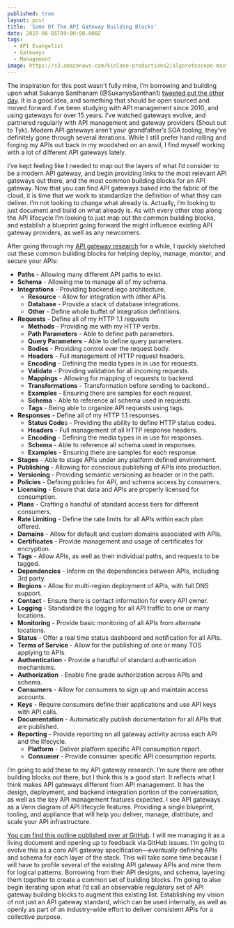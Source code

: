 ```yaml
---
published: true
layout: post
title: 'Some Of The API Gateway Building Blocks'
date: 2019-08-05T09:00:00.000Z
tags:
  - API Evangelist
  - Gateways
  - Management
image: https://s3.amazonaws.com/kinlane-productions2/algorotoscope-master/udnie-IMG_8312.jpg
---
```


The inspiration for this post wasn't fully mine, I’m borrowing and building upon what Sukanya Santhanam (@SukanyaSanthan1) <a href="https://twitter.com/SukanyaSanthan1/status/1151424256300859392">tweeted out the other day</a>. It is a good idea, and something that should be open sourced and moved forward. I’ve been studying with API management since 2010, and using gateways for over 15 years. I’ve watched gateways evolve, and partnered regularly with API management and gateway providers (Shout out to Tyk). Modern API gateways aren’t your grandfather’s SOA tooling, they’ve definitely gone through several iterations. While I still prefer hand rolling and forging my APIs out back in my woodshed on an anvil, I find myself working with a lot of different API gateways lately.

I’ve kept feeling like I needed to map out the layers of what I’d consider to be a modern API gateway, and begin providing links to the most relevant API gateways out there, and the most common building blocks for an API gateway. Now that you can find API gateways baked into the fabric of the cloud, it is time that we work to standardize the definition of what they can deliver. I’m not looking to change what already is. Actually, I’m looking to just document and build on what already is. As with every other stop along the API lifecycle I’m looking to just map out the common building blocks, and establish a blueprint going forward the might influence existing API gateway providers, as well as any newcomers.

After going through my <a href="http://gateway.apievangelist.com/">API gateway research</a> for a while, I quickly sketched out these common building blocks for helping deploy, manage, monitor, and secure your APIs:

- **Paths** - Allowing many different API paths to exist.
- **Schema** - Allowing me to manage all of my schema.
- **Integrations** - Providing backend lego architecture.
    - **Resource** - Allow for integration with other APIs.
    - **Database** - Provide a stack of database integrations.
    - **Other** - Define whole buffet of integration definitions.
- **Requests** - Define all of my HTTP 1.1 requests
    - **Methods** - Providing me with my HTTP verbs.
    - **Path Parameters** - Able to define path parameters.
    - **Query Parameters** - Able to define query parameters.
    - **Bodies** - Providing control over the request body.
    - **Headers** - Full management of HTTP request headers.
    - **Encoding** - Defining the media types in in use for requests.
    - **Validate** - Providing validation for all incoming requests.
    - **Mappings** - Allowing for mapping of requests to backend.
    - **Transformations** - Transformation before sending to backend..
    - **Examples** - Ensuring there are samples for each request.
    - **Schema** - Able to reference all schema used in requests.
    - **Tags** - Being able to organize API requests using tags.
- **Responses** - Define all of my HTTP 1.1 responses.
    - **Status Code**s - Providing the ability to define HTTP status codes.
    - **Headers** - Full management of all HTTP response headers.
    - **Encoding** - Defining the media types in in use for responses.
    - **Schema** - Able to reference all schema used in responses.
    - **Examples** - Ensuring there are samples for each response.
- **Stages** - Able to stage APIs under any platform defined environment.
- **Publishing** - Allowing for conscious publishing of APIs into production.
- **Versioning** - Providing semantic versioning as header or in the path.
- **Policies** - Defining policies for API, and schema access by consumers.
- **Licensing** - Ensure that data and APIs are properly licensed for consumption.
- **Plans** - Crafting a handful of standard access tiers for different consumers.
- **Rate Limiting** - Define the rate limits for all APIs within each plan offered.
- **Domains** - Allow for default and custom domains associated with APIs.
- **Certificates** - Provide management and usage of certificates for encryption.
- **Tags** - Allow APIs, as well as their individual paths, and requests to be tagged.
- **Dependencies** - Inform on the dependencies between APIs, including 3rd party.
- **Regions** - Allow for multi-region deployment of APIs, with full DNS support.
- **Contact** - Ensure there is contact information for every API owner.
- **Logging** - Standardize the logging for all API traffic to one or many locations.
- **Monitoring** - Provide basic monitoring of all APIs from alternate locations.
- **Status** - Offer a real time status dashboard and notification for all APIs.
- **Terms of Service** - Allow for the publishing of one or many TOS applying to APIs.
- **Authentication** - Provide a handful of standard authentication mechanisms.
- **Authorization** - Enable fine grade authorization across APIs and schema.
- **Consumers** - Allow for consumers to sign up and maintain access accounts.
- **Keys** - Require consumers define their applications and use API keys with API calls.
- **Documentation** - Automatically publish documentation for all APIs that are published.
- **Reporting** - Provide reporting on all gateway activity across each API and the lifecycle.
    - **Platform** - Deliver platform specific API consumption report.
    - **Consumer** - Provide consumer specific API consumption reports.

I’m going to add these to my API gateway research. I’m sure there are other building blocks out there, but I think this is a good start. It reflects what I think makes API gateways different from API management. It has the design, deployment, and backend integration portion of the conversation, as well as the key API management features expected. I see API gateways as a Venn diagram of API lifecycle features. Providing a single blueprint, tooling, and appliance that will help you deliver, manage, distribute, and scale your API infrastructure.

<a href="https://github.com/api-evangelist/api-gateway-blueprint">You can find this outline published over at GitHub</a>. I will me managing it as a living document and opening up to feedback via GitHub issues. I’m going to evolve this as a core API gateway specification—eventually defining APIs and schema for each layer of the stack. This will take some time because I will have to profile several of the existing API gateway APIs and mine them for logical patterns. Borrowing from their API designs, and schema, layering them together to create a common set of building blocks. I’m going to also begin iterating upon what I’d call an observable regulatory set of API gateway building blocks to augment this existing list. Establishing my vision of not just an API gateway standard, which can be used internally, as well as openly as part of an industry-wide effort to deliver consistent APIs for a collective purpose.
